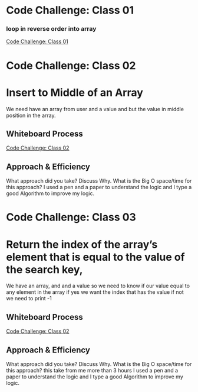 # Code Challenge: Class 01

### loop in reverse order into array

[Code Challenge: Class 01](reverseArray.png)


# Code Challenge: Class 02

# Insert to Middle of an Array
We need have an array from user and a value and but the value in middle position in the array.

## Whiteboard Process
[Code Challenge: Class 02](array-insert-shift.png)

## Approach & Efficiency
What approach did you take? Discuss Why. What is the Big O space/time for this approach? I used a pen and a paper to understand the logic and I type a good Algorithm to improve my logic.

# Code Challenge: Class 03

# Return the index of the array’s element that is equal to the value of the search key,

We have an array, and and a value so we need to know if our value equal to any element in the array if yes we want the index that has the value if not we need to print -1

## Whiteboard Process
[Code Challenge: Class 02](array-insert-shift.png)

## Approach & Efficiency
What approach did you take? Discuss Why. What is the Big O space/time for this approach? this take from me more than 3 hours I used a pen and a paper to understand the logic and I type a good Algorithm to improve my logic.

